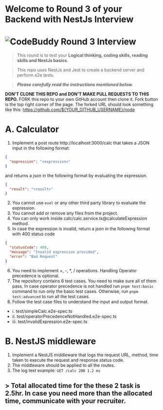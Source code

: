 # Welcome to Round 3 of your Backend with NestJs Interview
# ![CodeBuddy Round 3 Interview](https://codebuddy.co/assets/img/Logo.svg)

> This round is to test your **Logical thinking, coding skills, reading skills and NestJs basics**.

> This repo uses NestJs and Jest to create a backend server and perform e2e tests.

> **_Please carefully read the instructions mentioned below._**

**DON'T CLONE THIS REPO and DON'T MAKE PULL REQUESTS TO THIS REPO.** FORK this repo to your own GitHub account then clone it. Fork button is the top right corner of the page. The forked URL should look something like this: https://github.com/${YOUR_GITHUB_USERNAME}/node

# A. Calculator
1. Implement a post route http://localhost:3000/calc that takes a JSON input in the following format:
```json
{
  "expression": "<expression>"
}
```
and returns a json in the following format by evaluating the expression.
```json
{
  "result": "<result>"
}
```
2. You cannot use `evel` or any other third party library to evaluate the expression.
3. You cannot add or remove any files from the project.
4. You can only work inside calc/calc.service.ts@calculateExpression method.
5. In case the expression is invalid, return a json in the following format with 400 status code
```json
{
  "statusCode": 400,
  "message": "Invalid expression provided",
  "error": "Bad Request"
}
```
6. You need to implement +, -, *, / operations. Handling Operator precedence is optional.
7. The repository contains 6 test cases. You need to make sure all of them pass. In case operator precedence is not handled run `pnpm test:basic` command to run only the basic test cases. Otherwise, run `pnpm test:advanced` to run all the test cases.
8. Follow the test case files to understand the input and output format.
- i. test/simpleCalc.e2e-spec.ts
- ii. test/operatorPrecedenceNotHandled.e2e-spec.ts
- iii. test/invalidExpression.e2e-spec.ts

# B. NestJS middleware
1. Implement a NestJS middleware that logs the request URL, method, time taken to execute the request and response status code.
2. The middleware should be applied to all the routes.
3. The log text example: `GET /calc 200 1.2 ms`

## > Total allocated time for the these 2 task is 2.5hr. In case you need more than the allocated time, communicate with your recruiter.
